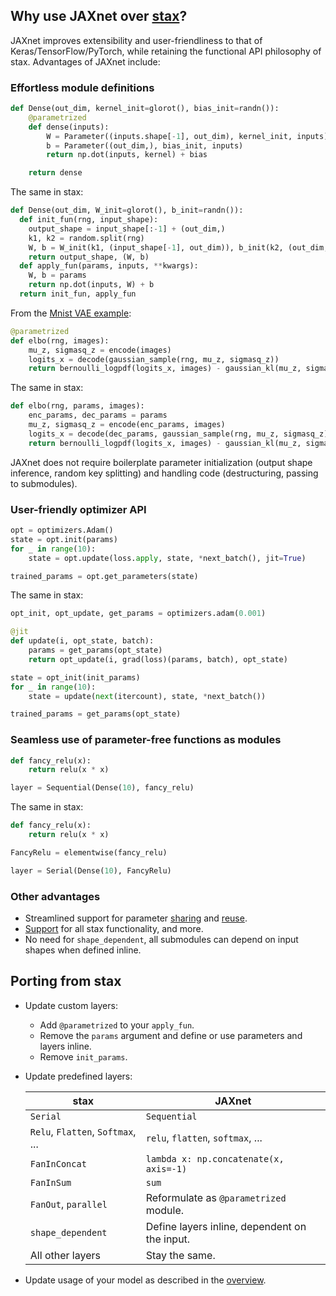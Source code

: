 ## Why use JAXnet over [stax](https://github.com/google/jax/blob/master/jax/experimental/stax.py)?

JAXnet improves extensibility and user-friendliness to that of Keras/TensorFlow/PyTorch,
while retaining the functional API philosophy of stax. Advantages of JAXnet include:

### Effortless module definitions

```python
def Dense(out_dim, kernel_init=glorot(), bias_init=randn()):
    @parametrized
    def dense(inputs):
        W = Parameter((inputs.shape[-1], out_dim), kernel_init, inputs)
        b = Parameter((out_dim,), bias_init, inputs)
        return np.dot(inputs, kernel) + bias

    return dense
```

The same in stax:

```python
def Dense(out_dim, W_init=glorot(), b_init=randn()):
  def init_fun(rng, input_shape):
    output_shape = input_shape[:-1] + (out_dim,)
    k1, k2 = random.split(rng)
    W, b = W_init(k1, (input_shape[-1], out_dim)), b_init(k2, (out_dim,))
    return output_shape, (W, b)
  def apply_fun(params, inputs, **kwargs):
    W, b = params
    return np.dot(inputs, W) + b
  return init_fun, apply_fun
```

From the [Mnist VAE example](https://colab.research.google.com/drive/19web5SnmIFglLcnpXE34phiTY03v39-g):

```python
@parametrized
def elbo(rng, images):
    mu_z, sigmasq_z = encode(images)
    logits_x = decode(gaussian_sample(rng, mu_z, sigmasq_z))
    return bernoulli_logpdf(logits_x, images) - gaussian_kl(mu_z, sigmasq_z)
```

The same in stax:

```python
def elbo(rng, params, images):
    enc_params, dec_params = params
    mu_z, sigmasq_z = encode(enc_params, images)
    logits_x = decode(dec_params, gaussian_sample(rng, mu_z, sigmasq_z))
    return bernoulli_logpdf(logits_x, images) - gaussian_kl(mu_z, sigmasq_z)
```

JAXnet does not require boilerplate parameter initialization (output shape inference, random key splitting) and handling code (destructuring, passing to submodules).

### User-friendly optimizer API

```python
opt = optimizers.Adam()
state = opt.init(params)
for _ in range(10):
    state = opt.update(loss.apply, state, *next_batch(), jit=True)

trained_params = opt.get_parameters(state)
```

The same in stax:

```python
opt_init, opt_update, get_params = optimizers.adam(0.001)

@jit
def update(i, opt_state, batch):
    params = get_params(opt_state)
    return opt_update(i, grad(loss)(params, batch), opt_state)

state = opt_init(init_params)
for _ in range(10):
    state = update(next(itercount), state, *next_batch())

trained_params = get_params(opt_state)
```

### Seamless use of parameter-free functions as modules

```python
def fancy_relu(x):
    return relu(x * x)

layer = Sequential(Dense(10), fancy_relu)
```

The same in stax:

```python
def fancy_relu(x):
    return relu(x * x)

FancyRelu = elementwise(fancy_relu)

layer = Serial(Dense(10), FancyRelu)
```

### Other advantages

 - Streamlined support for parameter [sharing](API.md#parameter-sharing) and [reuse](API.md#parameter-reuse).
 - [Support](https://github.com/JuliusKunze/jaxnet/blob/master/jaxnet/modules.py) for all stax functionality, and more.
 - No need for `shape_dependent`, all submodules can depend on input shapes when defined inline.

## Porting from stax

- Update custom layers:
    - Add `@parametrized` to your `apply_fun`.
    - Remove the `params` argument and define or use parameters and layers inline.
    - Remove `init_params`.

- Update predefined layers:

    |stax|JAXnet|
    |---|---|
    |`Serial`|`Sequential`|
    |`Relu`, `Flatten`, `Softmax`, ...| `relu`, `flatten`, `softmax`, ...|
    |`FanInConcat`|`lambda x: np.concatenate(x, axis=-1)`|
    |`FanInSum`|`sum`|
    |`FanOut`, `parallel`| Reformulate as `@parametrized` module. |
    |`shape_dependent`| Define layers inline, dependent on the input. |
    | All other layers | Stay the same. |

- Update usage of your model as described in the [overview](README.md#Overview).